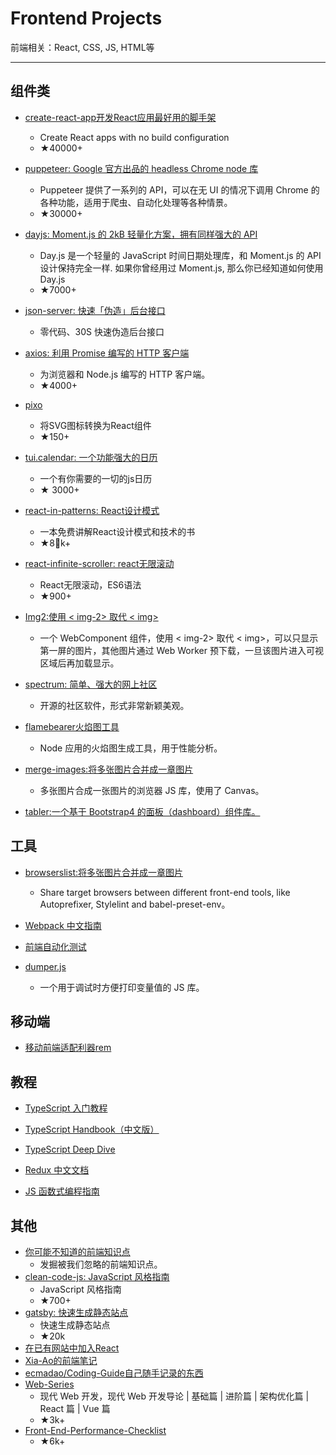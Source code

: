# Frontend Projects

前端相关：React, CSS, JS, HTML等

---

## 组件类

- [create-react-app开发React应用最好用的脚手架](https://github.com/facebook/create-react-app)

  - Create React apps with no build configuration
  - ★40000+

- [puppeteer: Google 官方出品的 headless Chrome node 库](https://github.com/GoogleChrome/puppeteer)

  - Puppeteer 提供了一系列的 API，可以在无 UI 的情况下调用 Chrome 的各种功能，适用于爬虫、自动化处理等各种情景。
  - ★30000+

- [dayjs: Moment.js 的 2kB 轻量化方案，拥有同样强大的 API](https://github.com/xx45/dayjs)

  - Day.js 是一个轻量的 JavaScript 时间日期处理库，和 Moment.js 的 API 设计保持完全一样. 如果你曾经用过 Moment.js, 那么你已经知道如何使用 Day.js
  - ★7000+

- [json-server: 快速「伪造」后台接口](https://github.com/typicode/json-server?utm_source=gold_browser_extension)

  - 零代码、30S 快速伪造后台接口

- [axios: 利用 Promise 编写的 HTTP 客户端](https://github.com/axios/axios)
  - 为浏览器和 Node.js 编写的 HTTP 客户端。
  - ★4000+

- [pixo](https://github.com/c8r/pixo)
  - 将SVG图标转换为React组件
  - ★150+
- [tui.calendar: 一个功能强大的日历](https://github.com/nhnent/tui.calendar)
  - 一个有你需要的一切的js日历
  - ★ 3000+
- [react-in-patterns: React设计模式](https://github.com/krasimir/react-in-patterns)
  - 一本免费讲解React设计模式和技术的书
  - ★8k+
- [react-infinite-scroller: react无限滚动](https://github.com/CassetteRocks/react-infinite-scroller)
  - React无限滚动，ES6语法
  - ★900+
- [Img2:使用 < img-2> 取代 < img>](https://github.com/RevillWeb/img-2)
  - 一个 WebComponent 组件，使用 < img-2> 取代 < img>，可以只显示第一屏的图片，其他图片通过 Web Worker 预下载，一旦该图片进入可视区域后再加载显示。
- [spectrum: 简单、强大的网上社区](https://github.com/withspectrum/spectrum)
  - 开源的社区软件，形式非常新颖美观。
- [flamebearer火焰图工具](https://github.com/mapbox/flamebearer)
  - Node 应用的火焰图生成工具，用于性能分析。
- [merge-images:将多张图片合并成一章图片](https://github.com/lukechilds/merge-images)
  - 多张图片合成一张图片的浏览器 JS 库，使用了 Canvas。
- [tabler:一个基于 Bootstrap4 的面板（dashboard）组件库。](https://github.com/tabler/tabler)

## 工具

- [browserslist:将多张图片合并成一章图片](https://github.com/lukechilds/merge-images)
  - Share target browsers between different front-end tools, like Autoprefixer, Stylelint and babel-preset-env。

- [Webpack 中文指南](https://zhaoda.net/webpack-handbook/)

- [前端自动化测试](https://github.com/karma-runner/karma)

- [dumper.js](https://github.com/zeeshanu/dumper.js)

  - 一个用于调试时方便打印变量值的 JS 库。

## 移动端

- [移动前端适配利器rem](http://www.alloyteam.com/2016/03/mobile-web-adaptation-tool-rem/)

## 教程

- [TypeScript 入门教程](https://ts.xcatliu.com/basics/type-assertion.html)
- [TypeScript Handbook（中文版）](https://legacy.gitbook.com/book/zhongsp/typescript-handbook/details)
- [TypeScript Deep Dive](https://basarat.gitbooks.io/typescript/content/)

- [Redux 中文文档](http://www.redux.org.cn/)

- [JS 函数式编程指南](https://legacy.gitbook.com/book/llh911001/mostly-adequate-guide-chinese/details)


## 其他

- [你可能不知道的前端知识点](https://github.com/justjavac/the-front-end-knowledge-you-may-not-know)
  - 发掘被我们忽略的前端知识点。
- [clean-code-js: JavaScript 风格指南](https://github.com/CassetteRocks/react-infinite-scroller)
  - JavaScript 风格指南
  - ★700+
- [gatsby: 快速生成静态站点](https://github.com/gatsbyjs/gatsby)
  - 快速生成静态站点
  - ★20k
- [在已有网站中加入React](https://reactjs.org/docs/add-react-to-a-website.html)
- [Xia-Ao的前端笔记](https://github.com/Xia-Ao/Notes)
- [ecmadao/Coding-Guide自己随手记录的东西](https://github.com/ecmadao/Coding-Guide)
- [Web-Series](https://github.com/wxyyxc1992/Web-Series)
  - 现代 Web 开发，现代 Web 开发导论 | 基础篇 | 进阶篇 | 架构优化篇 | React 篇 | Vue 篇
  - ★3k+
- [Front-End-Performance-Checklist](https://github.com/thedaviddias/Front-End-Performance-Checklist)
  - ★6k+
